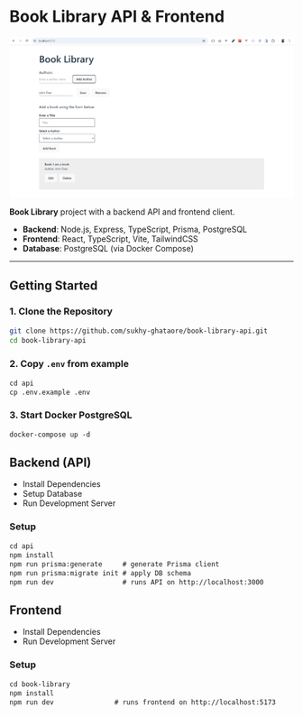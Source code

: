 # Book Library API & Frontend

![Preview](screenshot.png)

**Book Library** project with a backend API and frontend client.

- **Backend**: Node.js, Express, TypeScript, Prisma, PostgreSQL
- **Frontend**: React, TypeScript, Vite, TailwindCSS
- **Database**: PostgreSQL (via Docker Compose)

---

## Getting Started

### 1. Clone the Repository

```bash
git clone https://github.com/sukhy-ghataore/book-library-api.git
cd book-library-api
```

### 2. Copy `.env` from example

```
cd api
cp .env.example .env
```

### 3. Start Docker PostgreSQL

```
docker-compose up -d
```

## Backend (API)

- Install Dependencies
- Setup Database
- Run Development Server

### Setup

```
cd api
npm install
npm run prisma:generate     # generate Prisma client
npm run prisma:migrate init # apply DB schema
npm run dev                 # runs API on http://localhost:3000
```

## Frontend

- Install Dependencies
- Run Development Server

### Setup

```
cd book-library
npm install
npm run dev               # runs frontend on http://localhost:5173
```
